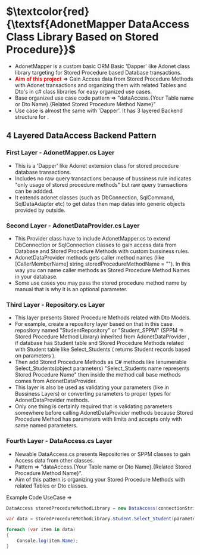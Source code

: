 # $\textcolor{red}{\textsf{AdonetMapper DataAccess Class Library Based on Stored Procedure}}$
- AdonetMapper is a custom basic ORM Basic 'Dapper' like Adonet class library targeting for Stored Procedure based Database transactions.
- <span style="color:red;">**Aim of this project**</span> => Gain Access data from Stored Procedure Methods with Adonet transactions and organizing them with related Tables and Dto's in c# class libraries for easy organized use cases.
- Base organized use case code pattern =>  "dataAccess.{Your Table name or Dto Name}.{Related Stored Procedure Method Name}"
- Use case is almost the same with 'Dapper'. It has 3 layered Backend structure for .

## **4 Layered DataAccess Backend Pattern**

### **First Layer - AdonetMapper.cs Layer**
- This is a 'Dapper' like Adonet extension class for stored procedure database transactions. 
- Includes no raw query transactions because of bussiness rule indicates "only usage of stored procedure methods" but raw query transactions can be addded. 
- It extends adonet classes (such as DbConnection, SqlCommand, SqlDataAdapter etc) to get datas then map datas into generic objects provided by outside.

### **Second Layer - AdonetDataProvider.cs Layer**
- This Provider class have to include AdonetMapper.cs to extend DbConnection or SqlConnection classes to gain access data from Database and Stored Procedure Methods with custom bussiness rules.
- AdonetDataProvider methods gets caller method names (like [CallerMemberName] string storedProcedureMethodName = ""). In this way you can name caller methods as Stored Procedure Method Names in your database.
- Some use cases you may pass the stored procedure method name by manual that is why it is an optional parameter.


### **Third Layer - Repository.cs Layer**
- This layer presents Stored Procedure Methods related with Dto Models. 
- For example, create a repository layer based on that in this case repository named "StudentRepository" or "Student_SPPM" (SPPM => Stored Procedure Method Library) inherited from AdonetDataProvider , if database has Student table and Stored Procedure Methods related with Student table like Select_Students ( returns Student records based on parameters ). 
- Then add Stored Procedure Methods as C# methods like Ienumerable<Student> Select_Students(object parameters) "Select_Students name represents Stored Procedure Name" then inside the method call base methods comes from AdonetDataProvider.
- This layer is also be used as validating your parameters (like in Bussiness Layers) or converting parameters to proper types for AdonetDataProvider methods.
- Only one thing is certainly required that is validating parameters somewhere before calling AdonetDataProvider methods because Stored Procedure Method has parameters with limits and accepts only with same named parameters.

### **Fourth Layer - DataAccess.cs Layer**
- Newable DataAccess.cs presents Repositories or SPPM classes to gain Access data from other classes. 
- Pattern => "dataAccess.{Your Table name or Dto Name}.{Related Stored Procedure Method Name}".
- Aim of this pattern is organizing your Stored Procedure Methods with related Tables or Dto classes.

Example Code UseCase =>
```csharp
DataAccess storedProcedureMethodLibrary = new DataAccess(connectionString);

var data = storedProcedureMethodLibrary.Student.Select_Student(parameters);

foreach (var item in data)
{
    Console.log(item.Name);
}
```
